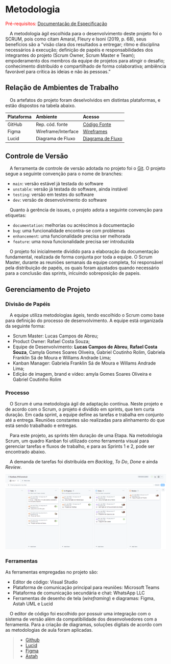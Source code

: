 
# Metodologia

<span style="color:red">Pré-requisitos: <a href="2-Especificação do Projeto.md"> Documentação de Especificação</a></span>

&emsp;A metodologia ágil escolhida para o desenvolvimento deste projeto foi o SCRUM, pois como citam Amaral, Fleury e Isoni (2019, p. 68), seus benefícios são a “visão clara dos resultados a entregar; ritmo e disciplina necessários à execução; definição de papéis e responsabilidades dos integrantes do projeto (Scrum Owner, Scrum Master e Team); empoderamento dos membros da equipe de projetos para atingir o desafio; conhecimento distribuído e compartilhado de forma colaborativa; ambiência favorável para crítica às ideias e não às pessoas.”

## Relação de Ambientes de Trabalho

&emsp;Os artefatos do projeto foram deselvolvidos em distintas plataformas, e estão dispostos na tabela abaixo.

| Plataforma | Ambiente | Acesso |
| :---         |:---      |:--- |
| GitHub | Rep. cód. fonte | [Código Fonte](https://github.com/ICEI-PUC-Minas-PMV-ADS/pmv-ads-2024-1-e2-proj-int-t7-grupopuconstruir/blob/main/src/README.md) |
| Figma | Wireframe/Interface | [Wireframes](https://www.figma.com/proto/FiJ2GwB8jzzmM2weD3l7Fy/Untitled?type=design&node-id=15-1542&t=MLcDwYgu4fxEwjSO-0&scaling=scale-down&page-id=0%3A1&starting-point-node-id=15%3A1565) |
| Lucid | Diagrama de Fluxo | [Diagrama de Fluxo](https://lucid.app/lucidchart/44019f66-ffdd-449e-aa91-de7c409c9bb8/edit?viewport_loc=7%2C-95%2C1897%2C938%2C0_0&invitationId=inv_b7630bcd-caa1-4de6-944e-b43c05bd61fd) |

## Controle de Versão

&emsp;A ferramenta de controle de versão adotada no projeto foi o [Git](https://git-scm.com/). O projeto segue a seguinte convenção para o nome de branches:

- `main`: versão estável já testada do software
- `unstable`: versão já testada do software, ainda instável
- `testing`: versão em testes do software
- `dev`: versão de desenvolvimento do software

&emsp;Quanto à gerência de issues, o projeto adota a seguinte convenção para
etiquetas:

- `documentation`: melhorias ou acréscimos à documentação
- `bug`: uma funcionalidade encontra-se com problemas
- `enhancement`: uma funcionalidade precisa ser melhorada
- `feature`: uma nova funcionalidade precisa ser introduzida

&emsp;O projeto foi inicialmente dividido para a elaboração da documentação fundamental, realizada de forma conjunta por toda a equipe. O Scrum Master, durante as reuniões semanais da equipe completa, foi responsável pela distribuição de papéis, os quais foram ajustados quando necessário para a conclusão das sprints, inlcuindo sobreposição de papeis.


## Gerenciamento de Projeto

### Divisão de Papéis

&emsp;A equipe utiliza metodologias ágeis, tendo escolhido o Scrum como base para definição do processo de desenvolvimento. A equipe está organizada da seguinte forma:
- Scrum Master: Lucas Campos de Abreu;
- Product Owner: Rafael Costa Souza;
- Equipe de Desenvolvimento: **Lucas Campos de Abreu**, **Rafael Costa Souza**, Camyla Gomes Soares Oliveira, Gabriel Coutinho Rolim, Gabriela Franklin Sá de Moura e Willams Andrade Lima;
- Kanban Manager: Gabriela Franklin Sá de Moura e Willams Andrade Lima;
- Edição de imagem, brand e vídeo: amyla Gomes Soares Oliveira e Gabriel Coutinho Rolim

### Processo

&emsp;O Scrum é uma metodologia ágil de adaptação contínua. Neste projeto e de acordo com o Scrum, o projeto é dividido em sprints, que tem curta duração. Em cada sprint, a equipe define as tarefas e trabalha em conjunto até a entrega. Reuniões constantes são realizadas para alinhamento do que está sendo trabalhado e entregas.

&emsp;Para este projeto, as sprints têm duração de uma Etapa. Na metodologia Scrum, um quadro Kanban foi utilizado como ferramenta visual para gerenciar tarefas e fluxos de trabalho, e para as Sprints 1 e 2, pode ser encontrado abaixo.

&emsp;A demanda de tarefas foi distribuída em _Backlog_, _To Do_, _Done_ e ainda _Review_.

![Kanban Sprint 1 e 2](img/Kanbam_E1%20%26%20E2.png)

### Ferramentas

As ferramentas empregadas no projeto são:

- Editor de código: Visual Studio
- Plataforma de comunicação principal para reuniões: Microsoft Teams
- Plataforma de comunicação secundária e chat: WhatsApp LLC
- Ferramentas de desenho de tela (_wireframing_) e diagramas: Figma, Astah UML e Lucid

&emsp;O editor de código foi escolhido por possuir uma integração com o sistema de versão além da compatibilidade dos desenvolvedores com a ferramenta. Para a criação de diagramas, soluções digitais de acordo com as metodologias de aula foram aplicadas.

> - [Github](https://github.com/)
> - [Lucid](https://lucid.app/)
> - [Figma](https://figma.com/)
> - [Astah](https://astah.net)
